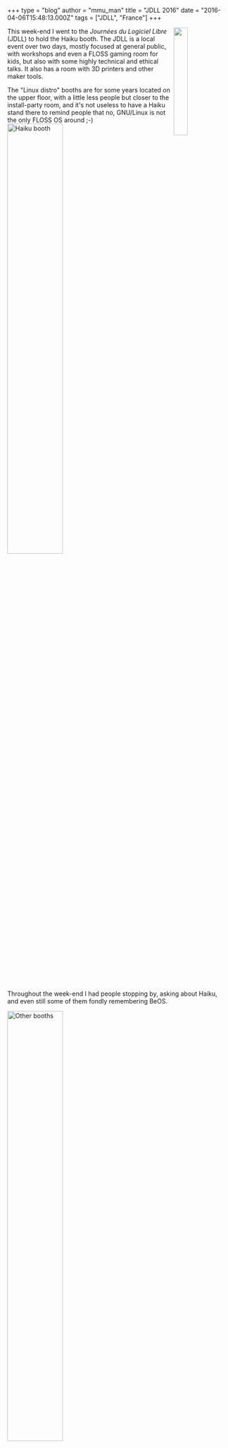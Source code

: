 +++
type = "blog"
author = "mmu_man"
title = "JDLL 2016"
date = "2016-04-06T15:48:13.000Z"
tags = ["JDLL", "France"]
+++

<img src="/files/DSCN3972.JPG" width="25%" height="25%" align="right" alt="">This week-end I went to the <em>Journées du Logiciel Libre</em> (JDLL) to hold the Haiku booth. The JDLL is a local event over two days, mostly focused at general public, with workshops and even a FLOSS gaming room for kids, but also with some highly technical and ethical talks. It also has a room with 3D printers and other maker tools.
<!--break-->
The "Linux distro" booths are for some years located on the upper floor, with a little less people but closer to the install-party room, and it's not useless to have a Haiku stand there to remind people that no, GNU/Linux is not the only FLOSS OS around ;-)
<img src="/files/DSCN3987.JPG" width="50%" height="50%" title="Haiku booth" alt="Haiku booth">

Throughout the week-end I had people stopping by, asking about Haiku, and even still some of them fondly remembering BeOS.

<img src="/files/DSCN4001.JPG" width="50%" height="50%" title="Other booths" alt="Other booths">

I also managed to attend some talks, mostly the keynotes by people such as <a href="https://twitter.com/nitot">Tristan Nitot</a> (ex Mozilla, now at Cozy Cloud (I'll have to look at porting their in-development desktop client…)), <a href="https://twitter.com/laurentchemla">Laurent Chemla</a> (Caliopen).
Although I didn't propose any Haiku-related talk this time, I did participate in the lightning talk session, to show <a href="https://opentoonz.github.io/">OpenToonz</a> running on GNU/Linux (I participated in <a href="https://github.com/opentoonz/opentoonz/pull/51">the porting effort</a> that made it run in less than a week after the opensourcing, and maybe someday we'll get it on Haiku as well), and also to talk about <a href="http://github.com/mmuman/RadioTimer">the little HTML5 tool I wrote</a> to help me record show for a local radio station.

<img src="/files/shot_ancestris_splash.png" width="25%" height="25%" title="Other booths" alt="Other booths" align="center">
I also took the opportunity to test some software presented at other stands, like <a href="http://www.ancestris.org/">Ancestris</a>, which is a genealogy suite written in Java, and actually works surprisingly well on our OpenJDK.
<img src="/files/shot_ancestris.png" width="50%" height="50%" title="Other booths" alt="Other booths" align="center">
I'd just need to figure out why plugins fails to install, and package it!
